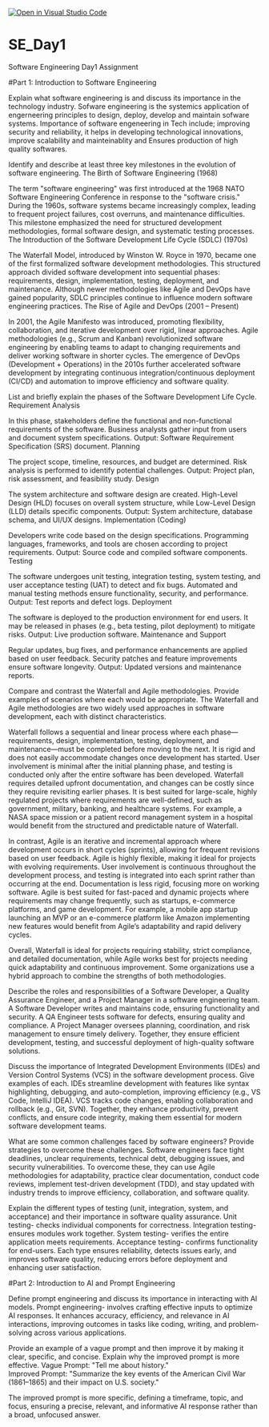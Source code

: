 [![Open in Visual Studio Code](https://classroom.github.com/assets/open-in-vscode-2e0aaae1b6195c2367325f4f02e2d04e9abb55f0b24a779b69b11b9e10269abc.svg)](https://classroom.github.com/online_ide?assignment_repo_id=18400595&assignment_repo_type=AssignmentRepo)
# SE_Day1
Software Engineering Day1 Assignment 

#Part 1: Introduction to Software Engineering

Explain what software engineering is and discuss its importance in the technology industry.
Sofware engineering is the systemics application of engerneering principles to design, deploy, develop and maintain sofware systems.
Importance of software engeneering in Tech include;
improving security and reliability, it helps in developing technological innovations, improve scalability and mainteinablity and Ensures production of high quality softwares.

Identify and describe at least three key milestones in the evolution of software engineering.
The Birth of Software Engineering (1968)

The term "software engineering" was first introduced at the 1968 NATO Software Engineering Conference in response to the "software crisis."
During the 1960s, software systems became increasingly complex, leading to frequent project failures, cost overruns, and maintenance difficulties.
This milestone emphasized the need for structured development methodologies, formal software design, and systematic testing processes.
The Introduction of the Software Development Life Cycle (SDLC) (1970s)

The Waterfall Model, introduced by Winston W. Royce in 1970, became one of the first formalized software development methodologies.
This structured approach divided software development into sequential phases: requirements, design, implementation, testing, deployment, and maintenance.
Although newer methodologies like Agile and DevOps have gained popularity, SDLC principles continue to influence modern software engineering practices.
The Rise of Agile and DevOps (2001 – Present)

In 2001, the Agile Manifesto was introduced, promoting flexibility, collaboration, and iterative development over rigid, linear approaches.
Agile methodologies (e.g., Scrum and Kanban) revolutionized software engineering by enabling teams to adapt to changing requirements and deliver working software in shorter cycles.
The emergence of DevOps (Development + Operations) in the 2010s further accelerated software development by integrating continuous integration/continuous deployment (CI/CD) and automation to improve efficiency and software quality.

List and briefly explain the phases of the Software Development Life Cycle.
Requirement Analysis

In this phase, stakeholders define the functional and non-functional requirements of the software.
Business analysts gather input from users and document system specifications.
Output: Software Requirement Specification (SRS) document.
Planning

The project scope, timeline, resources, and budget are determined.
Risk analysis is performed to identify potential challenges.
Output: Project plan, risk assessment, and feasibility study.
Design

The system architecture and software design are created.
High-Level Design (HLD) focuses on overall system structure, while Low-Level Design (LLD) details specific components.
Output: System architecture, database schema, and UI/UX designs.
Implementation (Coding)

Developers write code based on the design specifications.
Programming languages, frameworks, and tools are chosen according to project requirements.
Output: Source code and compiled software components.
Testing

The software undergoes unit testing, integration testing, system testing, and user acceptance testing (UAT) to detect and fix bugs.
Automated and manual testing methods ensure functionality, security, and performance.
Output: Test reports and defect logs.
Deployment

The software is deployed to the production environment for end users.
It may be released in phases (e.g., beta testing, pilot deployment) to mitigate risks.
Output: Live production software.
Maintenance and Support

Regular updates, bug fixes, and performance enhancements are applied based on user feedback.
Security patches and feature improvements ensure software longevity.
Output: Updated versions and maintenance reports.

Compare and contrast the Waterfall and Agile methodologies. Provide examples of scenarios where each would be appropriate.
The Waterfall and Agile methodologies are two widely used approaches in software development, each with distinct characteristics.

Waterfall follows a sequential and linear process where each phase—requirements, design, implementation, testing, deployment, and maintenance—must be completed before moving to the next. It is rigid and does not easily accommodate changes once development has started. User involvement is minimal after the initial planning phase, and testing is conducted only after the entire software has been developed. Waterfall requires detailed upfront documentation, and changes can be costly since they require revisiting earlier phases. It is best suited for large-scale, highly regulated projects where requirements are well-defined, such as government, military, banking, and healthcare systems. For example, a NASA space mission or a patient record management system in a hospital would benefit from the structured and predictable nature of Waterfall.

In contrast, Agile is an iterative and incremental approach where development occurs in short cycles (sprints), allowing for frequent revisions based on user feedback. Agile is highly flexible, making it ideal for projects with evolving requirements. User involvement is continuous throughout the development process, and testing is integrated into each sprint rather than occurring at the end. Documentation is less rigid, focusing more on working software. Agile is best suited for fast-paced and dynamic projects where requirements may change frequently, such as startups, e-commerce platforms, and game development. For example, a mobile app startup launching an MVP or an e-commerce platform like Amazon implementing new features would benefit from Agile’s adaptability and rapid delivery cycles.

Overall, Waterfall is ideal for projects requiring stability, strict compliance, and detailed documentation, while Agile works best for projects needing quick adaptability and continuous improvement. Some organizations use a hybrid approach to combine the strengths of both methodologies.

Describe the roles and responsibilities of a Software Developer, a Quality Assurance Engineer, and a Project Manager in a software engineering team.
A Software Developer writes and maintains code, ensuring functionality and security. A QA Engineer tests software for defects, ensuring quality and compliance. A Project Manager oversees planning, coordination, and risk management to ensure timely delivery. Together, they ensure efficient development, testing, and successful deployment of high-quality software solutions.

Discuss the importance of Integrated Development Environments (IDEs) and Version Control Systems (VCS) in the software development process. Give examples of each.
IDEs streamline development with features like syntax highlighting, debugging, and auto-completion, improving efficiency (e.g., VS Code, IntelliJ IDEA). VCS tracks code changes, enabling collaboration and rollback (e.g., Git, SVN). Together, they enhance productivity, prevent conflicts, and ensure code integrity, making them essential for modern software development teams.

What are some common challenges faced by software engineers? Provide strategies to overcome these challenges.
Software engineers face tight deadlines, unclear requirements, technical debt, debugging issues, and security vulnerabilities. To overcome these, they can use Agile methodologies for adaptability, practice clear documentation, conduct code reviews, implement test-driven development (TDD), and stay updated with industry trends to improve efficiency, collaboration, and software quality.

Explain the different types of testing (unit, integration, system, and acceptance) and their importance in software quality assurance.
Unit testing- checks individual components for correctness. Integration testing- ensures modules work together. System testing- verifies the entire application meets requirements. Acceptance testing- confirms functionality for end-users. Each type ensures reliability, detects issues early, and improves software quality, reducing errors before deployment and enhancing user satisfaction.

#Part 2: Introduction to AI and Prompt Engineering


Define prompt engineering and discuss its importance in interacting with AI models.
Prompt engineering- involves crafting effective inputs to optimize AI responses. It enhances accuracy, efficiency, and relevance in AI interactions, improving outcomes in tasks like coding, writing, and problem-solving across various applications.

Provide an example of a vague prompt and then improve it by making it clear, specific, and concise. Explain why the improved prompt is more effective.
Vague Prompt: "Tell me about history."  
Improved Prompt: "Summarize the key events of the American Civil War (1861–1865) and their impact on U.S. society."  

The improved prompt is more specific, defining a timeframe, topic, and focus, ensuring a precise, relevant, and informative AI response rather than a broad, unfocused answer.
